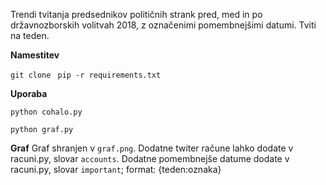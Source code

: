 Trendi tvitanja predsednikov političnih strank pred, med in po državnozborskih volitvah 2018, z označenimi pomembnejšimi datumi.
Tviti na teden.

**Namestitev**

`git clone `
`pip -r requirements.txt`

**Uporaba**

`python cohalo.py`

`python graf.py`

**Graf**
Graf shranjen v `graf.png`.
Dodatne twiter račune lahko dodate v racuni.py, slovar `accounts`.
Dodatne pomembnejše datume dodate v racuni.py, slovar `important`; format: {teden:oznaka}